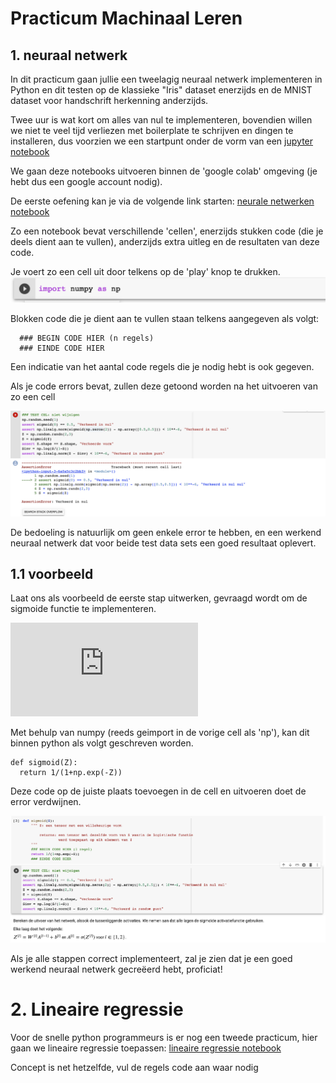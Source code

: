 # Practicum Machinaal Leren

## 1. neuraal netwerk

In dit practicum gaan jullie een tweelagig neuraal netwerk implementeren in Python en dit testen op de klassieke "Iris" dataset enerzijds en de MNIST dataset voor handschrift herkenning anderzijds.

Twee uur is wat kort om alles van nul te implementeren, bovendien willen we niet te veel tijd verliezen met boilerplate te schrijven en dingen te installeren, dus voorzien we een startpunt onder de vorm van een [jupyter notebook](https://en.wikipedia.org/wiki/Project_Jupyter#Jupyter_Notebook)

We gaan deze notebooks uitvoeren binnen de 'google colab' omgeving (je hebt dus een google account nodig).

De eerste oefening kan je via de volgende link starten: [neurale netwerken notebook](https://colab.research.google.com/github/Pieter-hogent/AI-labo/blob/master/practicum_neurale_netwerken.ipynb)

Zo een notebook bevat verschillende 'cellen', enerzijds stukken code (die je deels dient aan te vullen), anderzijds extra uitleg en de resultaten van deze code.

Je voert zo een cell uit door telkens op de 'play' knop te drukken.
![](/img/ailabo-play.png)

Blokken code die je dient aan te vullen staan telkens aangegeven als volgt:

```
  ### BEGIN CODE HIER (n regels)
  ### EINDE CODE HIER
```

Een indicatie van het aantal code regels die je nodig hebt is ook gegeven.

Als je code errors bevat, zullen deze getoond worden na het uitvoeren van zo een cell

![](/img/ailabo_error.png)

De bedoeling is natuurlijk om geen enkele error te hebben, en een werkend neuraal netwerk dat voor beide test data sets een goed resultaat oplevert.

## 1.1 voorbeeld

Laat ons als voorbeeld de eerste stap uitwerken, gevraagd wordt om de sigmoide functie te implementeren.

![](http://www.sciweavers.org/tex2img.php?eq=%5Cfrac%7B1%7D%7B1%20%2B%20e%5E%7B-Z%7D%7D&bc=White&fc=Black&im=jpg&fs=12&ff=arev&edit=0)

Met behulp van numpy (reeds geimport in de vorige cell als 'np'), kan dit binnen python als volgt geschreven worden.

```
def sigmoid(Z):
  return 1/(1+np.exp(-Z))
```

Deze code op de juiste plaats toevoegen in de cell en uitvoeren doet de error verdwijnen.

![](/img/ailabo-code.png)

Als je alle stappen correct implementeert, zal je zien dat je een goed werkend neuraal netwerk gecreëerd hebt, proficiat!

# 2. Lineaire regressie

Voor de snelle python programmeurs is er nog een tweede practicum, hier gaan we lineaire regressie toepassen: [lineaire regressie notebook](https://colab.research.google.com/github/Pieter-hogent/AI-labo/blob/master/practicum-lineaire-regressie.ipynb)

Concept is net hetzelfde, vul de regels code aan waar nodig
